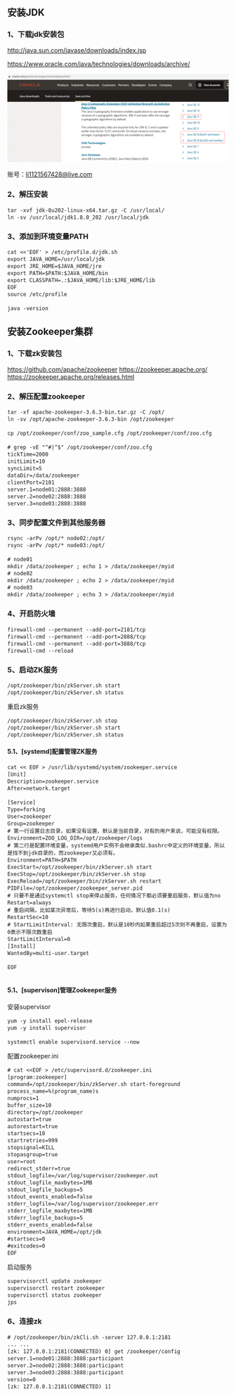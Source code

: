 ## 安装JDK

### 1、下载jdk安装包

http://java.sun.com/javase/downloads/index.jsp

https://www.oracle.com/java/technologies/downloads/archive/

<img src="./images/jdk-1.png" style="zoom:80%;" />

账号：li1121567428@live.com

### 2、解压安装

```shell
tar -xvf jdk-8u202-linux-x64.tar.gz -C /usr/local/
ln -sv /usr/local/jdk1.8.0_202 /usr/local/jdk
```

### 3、添加到环境变量PATH

```shell
cat <<'EOF' > /etc/profile.d/jdk.sh
export JAVA_HOME=/usr/local/jdk
export JRE_HOME=$JAVA_HOME/jre
export PATH=$PATH:$JAVA_HOME/bin
export CLASSPATH=.:$JAVA_HOME/lib:$JRE_HOME/lib
EOF
source /etc/profile 

java -version
```


## 安装Zookeeper集群

### 1、下载zk安装包
https://github.com/apache/zookeeper
https://zookeeper.apache.org/
https://zookeeper.apache.org/releases.html

### 2、解压配置zookeeper
```shell
tar -xf apache-zookeeper-3.6.3-bin.tar.gz -C /opt/
ln -sv /opt/apache-zookeeper-3.6.3-bin /opt/zookeeper

cp /opt/zookeeper/conf/zoo_sample.cfg /opt/zookeeper/conf/zoo.cfg

# grep -vE "^#|^$" /opt/zookeeper/conf/zoo.cfg 
tickTime=2000
initLimit=10
syncLimit=5
dataDir=/data/zookeeper
clientPort=2181
server.1=node01:2888:3888
server.2=node02:2888:3888
server.3=node03:2888:3888
```

### 3、同步配置文件到其他服务器
```shell
rsync -arPv /opt/* node02:/opt/
rsync -arPv /opt/* node03:/opt/

# node01
mkdir /data/zookeeper ; echo 1 > /data/zookeeper/myid
# node02
mkdir /data/zookeeper ; echo 2 > /data/zookeeper/myid
# node03
mkdir /data/zookeeper ; echo 3 > /data/zookeeper/myid
```

### 4、开启防火墙
```shell
firewall-cmd --permanent --add-port=2181/tcp 
firewall-cmd --permanent --add-port=2888/tcp 
firewall-cmd --permanent --add-port=3888/tcp 
firewall-cmd --reload
```

### 5、启动ZK服务
```shell
/opt/zookeeper/bin/zkServer.sh start 
/opt/zookeeper/bin/zkServer.sh status
```

重启zk服务
```shell
/opt/zookeeper/bin/zkServer.sh stop
/opt/zookeeper/bin/zkServer.sh start 
/opt/zookeeper/bin/zkServer.sh status
```

#### 5.1、[systemd]配置管理ZK服务

```shell
cat << EOF > /usr/lib/systemd/system/zookeeper.service
[Unit]
Description=zookeeper.service
After=network.target

[Service]
Type=forking
User=zookeeper
Group=zookeeper
# 第一行设置日志目录，如果没有设置，默认是当前目录，对有的用户来说，可能没有权限。
Environment=ZOO_LOG_DIR=/opt/zookeeper/logs
# 第二行是配置环境变量，systemd用户实例不会继承类似.bashrc中定义的环境变量，所以是找不到jdk目录的，而zookeeper又必须有。
Environment=PATH=$PATH
ExecStart=/opt/zookeeper/bin/zkServer.sh start
ExecStop=/opt/zookeeper/bin/zkServer.sh stop
ExecReload=/opt/zookeeper/bin/zkServer.sh restart
PIDFile=/opt/zookeeper/zookeeper_server.pid
# 只要不是通过systemctl stop来停止服务，任何情况下都必须要重启服务，默认值为no
Restart=always
# 重启间隔，比如某次异常后，等待5(s)再进行启动，默认值0.1(s)
RestartSec=10
# StartLimitInterval: 无限次重启，默认是10秒内如果重启超过5次则不再重启，设置为0表示不限次数重启
StartLimitInterval=0
[Install]
WantedBy=multi-user.target

EOF
```

```shell

```

#### 5.1、[supervison]管理Zookeeper服务
安装supervisor
```shell
yum -y install epel-release 
yum -y install supervisor

systemctl enable supervisord.service --now
```
配置zookeeper.ini 
```shell
# cat <<EOF > /etc/supervisord.d/zookeeper.ini 
[program:zookeeper]
command=/opt/zookeeper/bin/zkServer.sh start-foreground
process_name=%(program_name)s
numprocs=1
buffer_size=10 
directory=/opt/zookeeper
autostart=true
autorestart=true
startsecs=10
startretries=999
stopsignal=KILL
stopasgroup=true
user=root
redirect_stderr=true
stdout_logfile=/var/log/supervisor/zookeeper.out
stdout_logfile_maxbytes=1MB 
stdout_logfile_backups=5
stdout_events_enabled=false
stderr_logfile=/var/log/supervisor/zookeeper.err
stderr_logfile_maxbytes=1MB
stderr_logfile_backups=5
stderr_events_enabled=false
environment=JAVA_HOME=/opt/jdk
#startsecs=0
#exitcodes=0
EOF
```

启动服务
```shell
supervisorctl update zookeeper 
supervisorctl restart zookeeper
supervisorctl status zookeeper
jps
```


### 6、连接zk
```shell
# /opt/zookeeper/bin/zkCli.sh -server 127.0.0.1:2181
... ...
[zk: 127.0.0.1:2181(CONNECTED) 0] get /zookeeper/config
server.1=node01:2888:3888:participant
server.2=node02:2888:3888:participant
server.3=node03:2888:3888:participant
version=0
[zk: 127.0.0.1:2181(CONNECTED) 1] 
```

